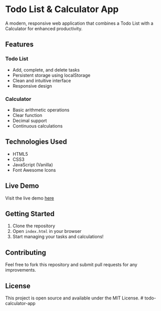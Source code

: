 # Todo List & Calculator App

A modern, responsive web application that combines a Todo List with a Calculator for enhanced productivity.

## Features

### Todo List
- Add, complete, and delete tasks
- Persistent storage using localStorage
- Clean and intuitive interface
- Responsive design

### Calculator
- Basic arithmetic operations
- Clear function
- Decimal support
- Continuous calculations

## Technologies Used
- HTML5
- CSS3
- JavaScript (Vanilla)
- Font Awesome Icons

## Live Demo
Visit the live demo [here](https://[your-github-username].github.io/todo-calculator-app)

## Getting Started
1. Clone the repository
2. Open `index.html` in your browser
3. Start managing your tasks and calculations!

## Contributing
Feel free to fork this repository and submit pull requests for any improvements.

## License
This project is open source and available under the MIT License.
#   t o d o - c a l c u l a t o r - a p p  
 